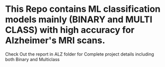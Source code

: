 # This Repo contains ML classification models mainly (BINARY and MULTI CLASS) with high accuracy for Alzheimer's MRI scans.

Check Out the report in ALZ folder for Complete project details including both Binary and Multiclass
